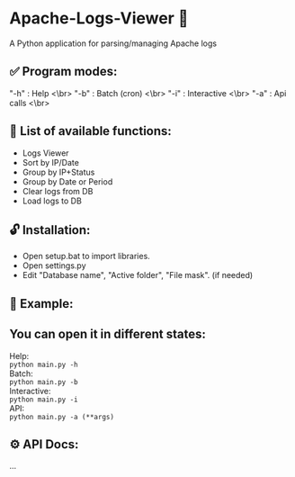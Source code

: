 # Apache-Logs-Viewer 🔎
A Python application for parsing/managing Apache logs

## ✅ Program modes:
"-h" : Help <\br>
"-b" : Batch (cron) <\br>
"-i" : Interactive <\br>
"-a" : Api calls <\br>
   
## 💬 List of available functions:
- Logs Viewer
- Sort by IP/Date
- Group by IP+Status
- Group by Date or Period
- Clear logs from DB
- Load logs to DB

## 🔓 Installation:
- Open setup.bat to import libraries.
- Open settings.py
- Edit "Database name", "Active folder", "File mask". (if needed)

## 📝 Example: 
You can open it in different states:
---
Help:
</br>
```python main.py -h```
</br>
Batch:
</br>
```python main.py -b```
</br>
Interactive:
</br>
```python main.py -i```
</br>
API:
</br>
```python main.py -a (**args)```

## ⚙️ API Docs:
...
